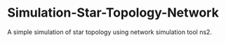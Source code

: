 # Simulation-Star-Topology-Network
A simple simulation of star topology using network simulation tool ns2.
